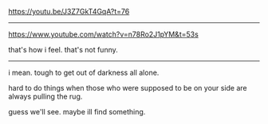 
https://youtu.be/J3Z7GkT4GqA?t=76

---

https://www.youtube.com/watch?v=n78Ro2J1pYM&t=53s

that's how i feel. that's not funny.

---

i mean. tough to get out of darkness all alone.

hard to do things when those who were supposed to be on your side are always pulling the rug.


guess we'll see. maybe ill find something.
